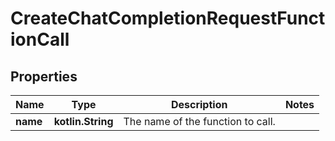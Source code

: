 
# CreateChatCompletionRequestFunctionCall

## Properties
| Name | Type | Description | Notes |
| ------------ | ------------- | ------------- | ------------- |
| **name** | **kotlin.String** | The name of the function to call. |  |



